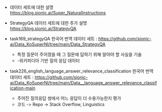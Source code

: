 - 데이터 세트에 대한 설명        
https://blog.sionic.ai/Super_NaturalInstructions     
    
- StrategyQA 데이터 세트에 대한 추가 설명      
https://blog.sionic.ai/StrategyQA   
    
- task169_strategyQA 한국어 번역 데이터 세트 : https://github.com/sionic-ai/Data_KoSuperNI/tree/main/Data_StrategyQA    
  - 특정 질문이 주어졌을 때 그 질문에 답하기 위해 알아야 할 사실을 기술    
  - -위키피디아 기반 질의 응답 데이터    
     
- task226_english_language_answer_relevance_classification 한국어 번역 데이터 세트 : https://github.com/sionic-ai/Data_KoSuperNI/tree/main/Data__language_answer_relevance_classification-main         
    - 주어진 질의응답 쌍에서 어느 응답이 더 수용가능한지 평가     
    -  코드 -> Repo -> Stack Overflow, Linguistics     
